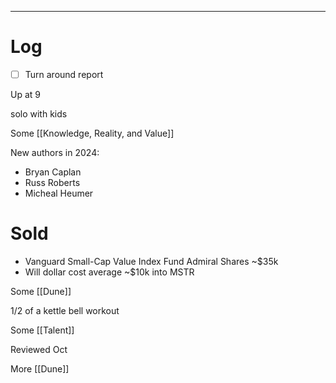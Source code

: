 

---

# Log

- [ ] Turn around report

Up at 9 

solo with kids

Some [[Knowledge, Reality, and Value]]

New authors in 2024:
- Bryan Caplan
- Russ Roberts
- Micheal Heumer

# Sold 
- Vanguard Small-Cap Value Index Fund Admiral Shares ~$35k 
- Will dollar cost average ~$10k into MSTR

Some [[Dune]]

1/2 of a kettle bell workout

Some [[Talent]]

Reviewed Oct

More [[Dune]]
